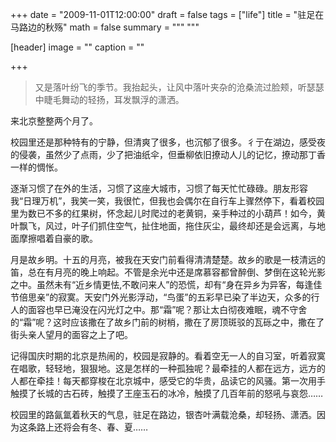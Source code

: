 +++
date = "2009-11-01T12:00:00"
draft = false
tags = ["life"]
title = "驻足在马路边的秋殇"
math = false
summary = """ """

[header]
image = ""
caption = ""

+++
> 又是落叶纷飞的季节。我抬起头，让风中落叶夹杂的沧桑流过脸颊，听瑟瑟中睫毛舞动的轻扬，耳发飘浮的潇洒。

来北京整整两个月了。

校园里还是那种特有的宁静，但清爽了很多，也沉郁了很多。彳亍在湖边，感受夜的侵袭，虽然少了点雨，少了把油纸伞，但垂柳依旧撩动人儿的记忆，撩动那丁香一样的惆怅。

逐渐习惯了在外的生活，习惯了这座大城市，习惯了每天忙忙碌碌。朋友形容我“日理万机”，我笑一笑，我很忙，但我也会偶尔在自行车上骤然停下，看着校园里为数已不多的红果树，怀念起儿时爬过的老黄铜，亲手种过的小葫芦！如今，黄叶飘飞，风过，叶子们抓住空气，扯住地面，拖住灰尘，最终却还是会远离，与地面摩擦唱着自豪的歌。

月是故乡明。十五的月亮，被我在天安门前看得清清楚楚。故乡的歌是一枝清远的笛，总在有月亮的晚上响起。不管是余光中还是席慕容都曾醉倒、梦倒在这轮光影之中。虽然未有“近乡情更怯,不敢问来人”的恐慌，却有“身在异乡为异客，每逢佳节倍思亲”的寂寞。天安门外光影浮动，“鸟蛋”的五彩早已染了半边天，众多的行人的面容也早已淹没在闪光灯之中。那“霜”呢？那让太白彻夜难眠，魂不守舍的“霜”呢？这时应该撒在了故乡门前的树梢，撒在了房顶斑驳的瓦砾之中，撒在了街头亲人望月的面容之上了吧。

记得国庆时期的北京是热闹的，校园是寂静的。看着空无一人的自习室，听着寂寞在唱歌，轻轻地，狠狠地。这是怎样的一种孤独呢？最牵挂的人都在远方，远方的人都在牵挂！每天都穿梭在北京城中，感受它的华贵，品读它的风骚。第一次用手触摸了长城的古石砖，触摸了王座玉石的冰冷，触摸了几百年前的怒吼与哀怨……

校园里的路氤氲着秋天的气息，驻足在路边，银杏叶满载沧桑，却轻扬、潇洒。因为这条路上还将会有冬、春、夏……